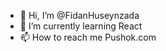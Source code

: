 - 👋 Hi, I’m @FidanHuseynzada
- 🌱 I’m currently learning React
- 📫 How to reach me Pushok.com

<!---
FidanHuseynzada/FidanHuseynzada is a ✨ special ✨ repository because its `README.md` (this file) appears on your GitHub profile.
You can click the Preview link to take a look at your changes.
--->

